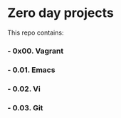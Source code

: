 # Zero day projects 
 This repo contains:
### - 0x00. Vagrant
### - 0.01. Emacs
### - 0.02. Vi
### - 0.03. Git 
